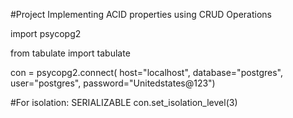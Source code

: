 #Project
Implementing ACID properties using CRUD Operations

import psycopg2

from tabulate import tabulate

con = psycopg2.connect( host="localhost", database="postgres", user="postgres", password="Unitedstates@123")

#For isolation: SERIALIZABLE
con.set_isolation_level(3)

